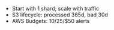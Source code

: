- Start with 1 shard; scale with traffic
- S3 lifecycle: processed 365d, bad 30d
- AWS Budgets: $10/$25/$50 alerts
